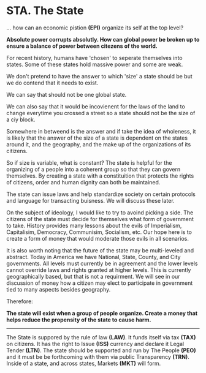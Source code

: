 # STA. The State

... how can an economic pistion **(EPI)** organize its self at the top level?

**Absolute power corrupts absolutly.  How can global power be broken up to ensure a balance of power between citezens of the world.**

For recent history, humans have 'chosen' to seperate themselves into states.  Some of these states hold massive power and some are weak.

We don't pretend to have the answer to which 'size' a state should be but we do contend that it needs to exist.

We can say that should not be one global state.

We can also say that it would be incovienent for the laws of the land to change everytime you crossed a street so a state should not be the size of a ciy block.

Somewhere in betweend is the answer and if take the idea of wholeness, it is likely that the answer of the size of a state is dependent on the states around it, and the geography, and the make up of the organizations of its citizens.

So if size is variable, what is constant?  The state is helpful for the organizing of a people into a coherent group so that they can govern themselves.  By creating a state with a constituition that protects the rights of citizens, order and human dignity can both be maintained.

The state can issue laws and help standardize society on certain protocols and language for transacting buisness.  We will discuss these later.

On the subject of ideology, I would like to try to avoind picking a side.  The citizens of the state must decide for themselves what form of government to take.  History provides many lessons about the evils of Imperialism, Capitalisim, Democracy, Communisim, Socialism, etc.  Our hope here is to create a form of money that would moderate those evils in all scenarios.

It is also worth noting that the future of the state may be multi-leveled and abstract.  Today in America we have National, State, County, and City governments.  All levels must currently be in agreement and the lower levels cannot override laws and rights granted at higher levels.  This is currently geographically based, but that is not a requirment.  We will see in our discussion of money how a citizen may elect to participate in government tied to many aspects besides geography.

Therefore:

**The state will exist when a group of people organize.  Create a money that helps reduce the propensity of the state to cause harm.**

----------

The State is suppored by the rule of law **(LAW)**. It funds itself via tax **(TAX)** on citizens. It has the right to Issue **(ISS)** currency and declare it Legal Tender **(LTN)**. The state should be supported and run by The People **(PEO)** and it must be be forthcoming with them via public Transparency **(TRN)**.  Inside of a state, and across states, Markets **(MKT)** will form.




